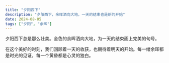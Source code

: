 ```yaml
---
title: "夕阳西下"
description: "夕阳西下，余晖洒向大地，一天的结束也是新的开始"
date: 2024-08-05
tags: ["夕阳", "余晖"]
---
```


夕阳西下总是那么壮美。金色的余晖洒向大地，为一天的结束画上完美的句号。

在这个美好的时刻，我们回顾着一天的收获，也期待着明天的开始。每一缕余晖都是时光的见证，每一个黄昏都是心灵的独白。
